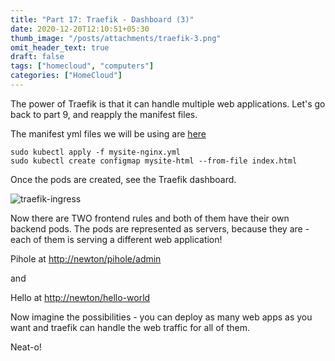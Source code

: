 ```yaml
---
title: "Part 17: Traefik - Dashboard (3)"
date: 2020-12-20T12:10:51+05:30
thumb_image: "/posts/attachments/traefik-3.png"
omit_header_text: true
draft: false
tags: ["homecloud", "computers"]
categories: ["HomeCloud"]
---
```


The power of Traefik is that it can handle multiple web applications. Let's go back to part 9, and reapply the manifest files. 

The manifest yml files we will be using are [here](https://github.com/devqurious/homecloud/tree/main/yml/hello-world)

```
sudo kubectl apply -f mysite-nginx.yml
sudo kubectl create configmap mysite-html --from-file index.html
```
Once the pods are created, see the Traefik dashboard.

![traefik-ingress](/images/pi/traefik-3.png)

Now there are TWO frontend rules and both of them have their own backend pods. The pods are represented as servers, because they are - each of them is serving a different web application!

Pihole at [http://newton/pihole/admin](http://newton/pihole/admin)

and 

Hello at [http://newton/hello-world](http://newton/hello-world)

Now imagine the possibilities - you can deploy as many web apps as you want and traefik can handle the web traffic for all of them.

Neat-o!